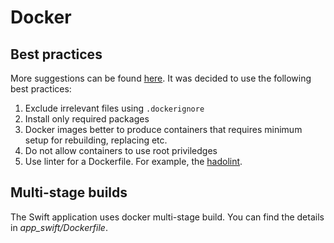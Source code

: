 # Docker

## Best practices

More suggestions can be found
[here](
    https://docs.docker.com/develop/develop-images/dockerfile_best-practices/
).
It was decided to use the following best practices:

1. Exclude irrelevant files using `.dockerignore`
2. Install only required packages
3. Docker images better to produce containers that
requires minimum setup for rebuilding, replacing etc.
4. Do not allow containers to use root priviledges
5. Use linter for a Dockerfile.
For example, the [hadolint](https://github.com/hadolint/hadolint).

## Multi-stage builds

The Swift application uses docker multi-stage build. You can find the details in *app_swift/Dockerfile*.
